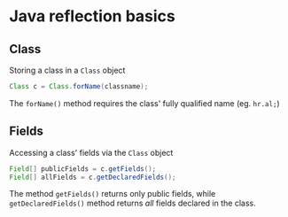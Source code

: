 # Java reflection basics

## Class
Storing a class in a `Class` object
```java
Class c = Class.forName(classname);
```

The `forName()` method requires the class' fully qualified name (eg. `hr.al;`)

## Fields
Accessing a class' fields via the `Class` object
```java
Field[] publicFields = c.getFields();
Field[] allFields = c.getDeclaredFields();
```

The method `getFields()` returns only public fields,
while `getDeclaredFields()` method returns _all_ fields declared in the class.

